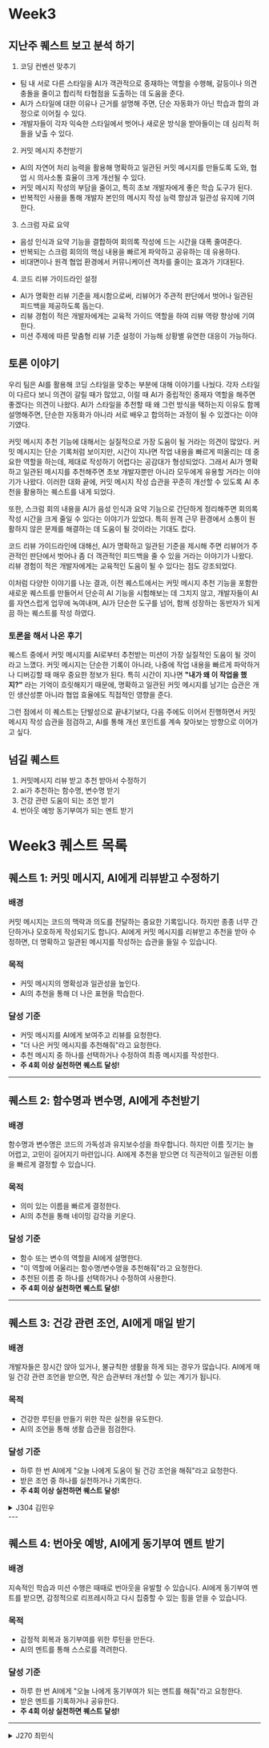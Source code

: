 # Week3

## 지난주 퀘스트 보고 분석 하기
1. 코딩 컨벤션 맞추기 
- 팀 내 서로 다른 스타일을 AI가 객관적으로 중재하는 역할을 수행해, 갈등이나 의견 충돌을 줄이고 합리적 타협점을 도출하는 데 도움을 준다.  
- AI가 스타일에 대한 이유나 근거를 설명해 주면, 단순 자동화가 아닌 학습과 합의 과정으로 이어질 수 있다.  
- 개발자들이 각자 익숙한 스타일에서 벗어나 새로운 방식을 받아들이는 데 심리적 허들을 낮출 수 있다.

2. 커밋 메시지 추천받기
- AI의 자연어 처리 능력을 활용해 명확하고 일관된 커밋 메시지를 만들도록 도와, 협업 시 의사소통 효율이 크게 개선될 수 있다.  
- 커밋 메시지 작성의 부담을 줄이고, 특히 초보 개발자에게 좋은 학습 도구가 된다.  
- 반복적인 사용을 통해 개발자 본인의 메시지 작성 능력 향상과 일관성 유지에 기여한다.

3. 스크럼 자료 요약
- 음성 인식과 요약 기능을 결합하여 회의록 작성에 드는 시간을 대폭 줄여준다.  
- 반복되는 스크럼 회의의 핵심 내용을 빠르게 파악하고 공유하는 데 유용하다.  
- 비대면이나 원격 협업 환경에서 커뮤니케이션 격차를 줄이는 효과가 기대된다.

4. 코드 리뷰 가이드라인 설정
- AI가 명확한 리뷰 기준을 제시함으로써, 리뷰어가 주관적 판단에서 벗어나 일관된 피드백을 제공하도록 돕는다.  
- 리뷰 경험이 적은 개발자에게는 교육적 가이드 역할을 하여 리뷰 역량 향상에 기여한다.  
- 미션 주제에 따른 맞춤형 리뷰 기준 설정이 가능해 상황별 유연한 대응이 가능하다.

## 토론 이야기
우리 팀은 AI를 활용해 코딩 스타일을 맞추는 부분에 대해 이야기를 나눴다. 각자 스타일이 다르다 보니 의견이 갈릴 때가 많았고, 이럴 때 AI가 중립적인 중재자 역할을 해주면 좋겠다는 의견이 나왔다. AI가 스타일을 추천할 때 왜 그런 방식을 택하는지 이유도 함께 설명해주면, 단순한 자동화가 아니라 서로 배우고 합의하는 과정이 될 수 있겠다는 이야기였다.

커밋 메시지 추천 기능에 대해서는 실질적으로 가장 도움이 될 거라는 의견이 많았다. 커밋 메시지는 단순 기록처럼 보이지만, 시간이 지나면 작업 내용을 빠르게 떠올리는 데 중요한 역할을 하는데, 제대로 작성하기 어렵다는 공감대가 형성되었다. 그래서 AI가 명확하고 일관된 메시지를 추천해주면 초보 개발자뿐만 아니라 모두에게 유용할 거라는 이야기가 나왔다. 이러한 대화 끝에, 커밋 메시지 작성 습관을 꾸준히 개선할 수 있도록 AI 추천을 활용하는 퀘스트를 내게 되었다.

또한, 스크럼 회의 내용을 AI가 음성 인식과 요약 기능으로 간단하게 정리해주면 회의록 작성 시간을 크게 줄일 수 있다는 이야기가 있었다. 특히 원격 근무 환경에서 소통이 원활하지 않은 문제를 해결하는 데 도움이 될 것이라는 기대도 컸다.

코드 리뷰 가이드라인에 대해선, AI가 명확하고 일관된 기준을 제시해 주면 리뷰어가 주관적인 판단에서 벗어나 좀 더 객관적인 피드백을 줄 수 있을 거라는 이야기가 나왔다. 리뷰 경험이 적은 개발자에게는 교육적인 도움이 될 수 있다는 점도 강조되었다.

이처럼 다양한 이야기를 나눈 결과, 이전 퀘스트에서는 커밋 메시지 추천 기능을 포함한 새로운 퀘스트를 만들어서 단순히 AI 기능을 시험해보는 데 그치지 않고, 개발자들이 AI를 자연스럽게 업무에 녹여내며, AI가 단순한 도구를 넘어, 함께 성장하는 동반자가 되게끔 하는 퀘스트를 작성 하였다.

### 토론을 해서 나온 후기
퀘스트 중에서 커밋 메시지를 AI로부터 추천받는 미션이 가장 실질적인 도움이 될 것이라고 느꼈다.
커밋 메시지는 단순한 기록이 아니라, 나중에 작업 내용을 빠르게 파악하거나 디버깅할 때 매우 중요한 정보가 된다.
특히 시간이 지나면 **"내가 왜 이 작업을 했지?"** 라는 기억이 흐릿해지기 때문에,
명확하고 일관된 커밋 메시지를 남기는 습관은 개인 생산성뿐 아니라 협업 효율에도 직접적인 영향을 준다.

그런 점에서 이 퀘스트는 단발성으로 끝내기보다,
다음 주에도 이어서 진행하면서 커밋 메시지 작성 습관을 점검하고,
AI를 통해 개선 포인트를 계속 찾아보는 방향으로 이어가고 싶다.

## 넘길 퀘스트
1. 커밋메시지 리뷰 받고 추천 받아서 수정하기
2. ai가 추천하는 함수명, 변수명 받기
3. 건강 관련 도움이 되는 조언 받기
4. 번아웃 예방 동기부여가 되는 멘트 받기

# Week3 퀘스트 목록

## 퀘스트 1: 커밋 메시지, AI에게 리뷰받고 수정하기

### 배경
커밋 메시지는 코드의 맥락과 의도를 전달하는 중요한 기록입니다. 하지만 종종 너무 간단하거나 모호하게 작성되기도 합니다. AI에게 커밋 메시지를 리뷰받고 추천을 받아 수정하면, 더 명확하고 일관된 메시지를 작성하는 습관을 들일 수 있습니다.

### 목적
- 커밋 메시지의 명확성과 일관성을 높인다.
- AI의 추천을 통해 더 나은 표현을 학습한다.

### 달성 기준
- 커밋 메시지를 AI에게 보여주고 리뷰를 요청한다.
- "더 나은 커밋 메시지를 추천해줘"라고 요청한다.
- 추천 메시지 중 하나를 선택하거나 수정하여 최종 메시지를 작성한다.
- **주 4회 이상 실천하면 퀘스트 달성!**

---

## 퀘스트 2: 함수명과 변수명, AI에게 추천받기

### 배경
함수명과 변수명은 코드의 가독성과 유지보수성을 좌우합니다. 하지만 이름 짓기는 늘 어렵고, 고민이 길어지기 마련입니다. AI에게 추천을 받으면 더 직관적이고 일관된 이름을 빠르게 결정할 수 있습니다.

### 목적
- 의미 있는 이름을 빠르게 결정한다.
- AI의 추천을 통해 네이밍 감각을 키운다.

### 달성 기준
- 함수 또는 변수의 역할을 AI에게 설명한다.
- "이 역할에 어울리는 함수명/변수명을 추천해줘"라고 요청한다.
- 추천된 이름 중 하나를 선택하거나 수정하여 사용한다.
- **주 4회 이상 실천하면 퀘스트 달성!**

---

## 퀘스트 3: 건강 관련 조언, AI에게 매일 받기

### 배경
개발자들은 장시간 앉아 있거나, 불규칙한 생활을 하게 되는 경우가 많습니다. AI에게 매일 건강 관련 조언을 받으면, 작은 습관부터 개선할 수 있는 계기가 됩니다.

### 목적
- 건강한 루틴을 만들기 위한 작은 실천을 유도한다.
- AI의 조언을 통해 생활 습관을 점검한다.

### 달성 기준
- 하루 한 번 AI에게 "오늘 나에게 도움이 될 건강 조언을 해줘"라고 요청한다.
- 받은 조언 중 하나를 실천하거나 기록한다.
- **주 4회 이상 실천하면 퀘스트 달성!**

<details>
  <summary>J304 김민우</summary> 
  <img width="965" height="637" alt="image" src="https://github.com/user-attachments/assets/c9f747ca-a6a6-4b2e-b909-28fc14f8fffa" />
  <img width="974" height="635" alt="image" src="https://github.com/user-attachments/assets/4c9aa319-71bc-4a20-8803-195ad5178208" />
  <img width="958" height="698" alt="image" src="https://github.com/user-attachments/assets/6a7de944-763e-49c4-bba0-ee5fd3e9857d" />
  <img width="985" height="527" alt="image" src="https://github.com/user-attachments/assets/18bcc259-964b-4b81-b736-878ea2104562" />

</details>
---

## 퀘스트 4: 번아웃 예방, AI에게 동기부여 멘트 받기

### 배경
지속적인 학습과 미션 수행은 때때로 번아웃을 유발할 수 있습니다. AI에게 동기부여 멘트를 받으면, 감정적으로 리프레시하고 다시 집중할 수 있는 힘을 얻을 수 있습니다.

### 목적
- 감정적 회복과 동기부여를 위한 루틴을 만든다.
- AI의 멘트를 통해 스스로를 격려한다.

### 달성 기준
- 하루 한 번 AI에게 "오늘 나에게 동기부여가 되는 멘트를 해줘"라고 요청한다.
- 받은 멘트를 기록하거나 공유한다.
- **주 4회 이상 실천하면 퀘스트 달성!**

---

<details>
  <summary>J270 최민식</summary> 
  <img width="1013" height="475" alt="릴프1" src="https://github.com/user-attachments/assets/5d36efaf-7bbe-4a88-b10d-24f8caf9ed21" />

</details>
